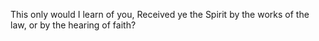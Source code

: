 This only would I learn of you, Received ye the Spirit by the works of the law, or by the hearing of faith?
